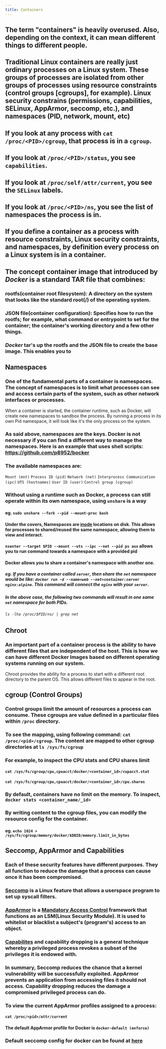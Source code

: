 ```yaml
---
title: Containers
---
```


## The term "**containers**" is heavily overused. Also, depending on the context, it can mean different things to different people.
## Traditional Linux containers are really just ordinary processes on a Linux system. These groups of processes are isolated from other groups of processes using resource constraints (control groups [cgroups], for example). Linux security constrains (permissions, capabilities, SELinux, AppArmor, seccomp, etc.), and namespaces (PID, network, mount, etc)
## If you look at any process with `cat /proc/<PID>/cgroup`, that process is in a `cgroup`.
## If you look at `/proc/<PID>/status`, you see `capabilities`.
## If you look at `/proc/self/attr/current`, you see the `SELinux` labels.
## If you look at `/proc/<PID>/ns`, you see the list of namespaces the process is in.
## If you define a container as a process with resource constraints, Linux security constraints, and namespaces, by definition every process on a Linux system is in a container.
## The concept **container image** that introduced by *Docker* is a standard TAR file that combines:
### **rootfs(container root filesystem)**: A directory on the system that looks like the standard root(/) of the operating system.
### **JSON file(container configuration)**: Specifies how to run the rootfs; for example, what **command** or **entrypoint** to set for the container; the container's **working directory** and a few other things.
### *Docker* tar's up the **rootfs** and the JSON file to create the base image. This enables you to
##
## **Namespaces**
### One of the fundamental parts of a container is namespaces. The concept of namespaces is to limit what processes can see and access certain parts of the system, such as other network interfaces or processes.
When a container is started, the container runtime, such as Docker, will create new namespaces to sandbox the process. By running a process in its own Pid namespace, it will look like it's the only process on the system.
### As said above, namespaces are the keys. Docker is not necessary if you can find a different way to manage the namespaces. Here is an example that uses shell scripts: https://github.com/p8952/bocker
### The available namespaces are:
`Mount (mnt)`
`Process ID (pid)`
`Network (net)`
`Interprocess Communication (ipc)`
`UTS (hostnames)`
`User ID (user)`
`Control group (cgroup)`
### Without using a runtime such as Docker, a process can still operate within its own namespace, using `unshare` is a way
#### eg. `sudo unshare --fork --pid --mount-proc bash`
#### Under the covers, Namespaces are [inode](https://en.wikipedia.org/wiki/Inode) locations on disk. This allows for processes to shared/reused the same namespace, allowing them to view and interact.
#### `nsenter --target $PID --mount --uts --ipc --net --pid ps aux` allows you to run command towards a namespace with a provided pid
#### Docker allows you to share a container's namespace with another one.
##### eg. If you have a container called `server`, then share the `net` namespace would be like: `docker run -d --name=web --net=container:server nginx:alpine`. This command will connect the `nginx` with your `server`.
##### In the above case, the following two commands will result in one same `net` namespace for both PIDs.
###### `ls -lha /proc/$PID/ns/ | grep net`
## **Chroot**
### An important part of a container process is the ability to have different files that are independent of the host. This is how we can have different Docker Images based on different operating systems running on our system.

Chroot provides the ability for a process to start with a different root directory to the parent OS. This allows different files to appear in the root.
## **cgroup** (Control Groups)
### Control groups limit the amount of resources a process can consume. These cgroups are value defined in a particular files within `/proc` directory.
### To see the mapping, using following command: `cat /proc/<pid>/cgroup`. The content are mapped to other cgroup directories at `ls /sys/fs/cgroup`
### For example, to inspect the CPU stats and CPU shares limit
#### `cat /sys/fs/cgroup/cpu,cpuacct/docker/<container_id>/cupacct.stat`
#### `cat /sys/fs/cgroup/cpu,cpuacct/docker/<container_id>/cpu.shares`
### By default, containers have no limit on the memory. To inspect, `docker stats <container_name/_id>`
### By writing content to the cgroup files, you can modify the resource config for the container.
#### eg. `echo 1024 > /sys/fs/cgroup/memory/docker/$DBID/memory.limit_in_bytes`
## **Seccomp, AppArmor and Capabilities**
### Each of these security features have different purposes. They all function to reduce the damage that a process can cause once it has been compromised.
### [**Seccomp**](https://www.kernel.org/doc/Documentation/prctl/seccomp_filter.txt) is a Linux feature that allows a userspace program to set up syscall filters.
### [**AppArmor**](https://www.apparmor.net/) is a [Mandatory Access Control](https://en.wikipedia.org/wiki/Mandatory_access_control) framework that functions as an LSM(Linux Security Module). It is used to whitelist or blacklist a subject's (program's) access to an object.
### [**Capabilites**](https://man7.org/linux/man-pages/man7/capabilities.7.html) and capability dropping is a general technique whereby a privileged process revokes a subset of the privileges it is endowed with.
### In summary, **Seccomp** reduces the chance that a kernel vulnerability will be successfully exploited. **AppArmor** prevents an application from accessing files it should not access. **Capability dropping** reduces the damage a compromised privileged process can do.
### To view the current AppArmor profiles assigned to a process:
#### `cat /proc/<pid>/attr/current`
#### The default AppArmor profile for Docker is `docker-default (enforce)`
### Default seccomp config for docker can be found at [here](https://github.com/moby/moby/blob/a575b0b1384b2ba89b79cbd7e770fbeb616758b3/profiles/seccomp/default.json)
###
